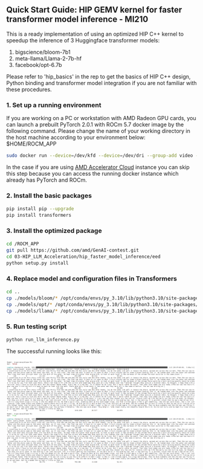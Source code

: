 ## Quick Start Guide: HIP GEMV kernel for faster transformer model inference - MI210

This is a ready implementation of using an optimized HIP C++ kernel to speedup the inference of 3 Huggingface transformer models: 

1. bigscience/bloom-7b1
2. meta-llama/Llama-2-7b-hf
3. facebook/opt-6.7b

Please refer to 'hip_basics' in the rep to get the basics of HIP C++ design, Python binding and transformer model integration if you are not familiar with these procedures.    				

### 1. Set up a running environment
If you are working on a PC or workstation with AMD Radeon GPU cards, you can launch a prebuilt PyTorch 2.0.1 with ROCm 5.7 docker image by the following command. Please change the name of your working directory in the host machine according to your environment below: $HOME/ROCM_APP

```bash
sudo docker run --device=/dev/kfd --device=/dev/dri --group-add video --cap-add=SYS_PTRACE --security-opt seccomp=unconfined --ipc=host -it -v $HOME/ROCM_APP:/ROCM_APP -d rocm/pytorch:rocm5.7_ubuntu22.04_py3.10_pytorch_2.0.1
```

In the case if you are using [AMD Accelerator Cloud](https://aac.amd.com/) instance you can skip this step because you can access the running docker instance which already has PyTorch and ROCm. 

### 2. Install the basic packages

```bash
pip install pip --upgrade
pip install transformers
```

### 3. Install the optimized package

```bash
cd /ROCM_APP
git pull https://github.com/amd/GenAI-contest.git
cd 03-HIP_LLM_Acceleration/hip_faster_model_inference/eed
python setup.py install
```

### 4. Replace model and configuration files in Transformers

```bash
cd ..
cp ./models/bloom/* /opt/conda/envs/py_3.10/lib/python3.10/site-packages/transformers/models/bloom/
cp ./models/opt/* /opt/conda/envs/py_3.10/lib/python3.10/site-packages/transformers/models/opt/
cp ./models/llama/* /opt/conda/envs/py_3.10/lib/python3.10/site-packages/transformers/models/llama/
```

### 5. Run testing script

```bash
python run_llm_inference.py
```

The successful running looks like this:

![image2](./img/image2.png)



